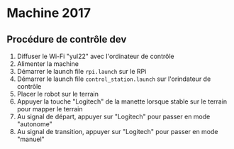 # Machine 2017

## Procédure de contrôle dev
1. Diffuser le Wi-Fi "yul22" avec l'ordinateur de contrôle
2. Alimenter la machine
3. Démarrer le launch file `rpi.launch` sur le RPi
4. Démarrer le launch file `control_station.launch` sur l'orindateur de contrôle
5. Placer le robot sur le terrain
6. Appuyer la touche "Logitech" de la manette lorsque stable sur le terrain pour mapper le terrain
7. Au signal de départ, appuyer sur "Logitech" pour passer en mode "autonome"
8. Au signal de transition, appuyer sur "Logitech" pour passer en mode "manuel"
